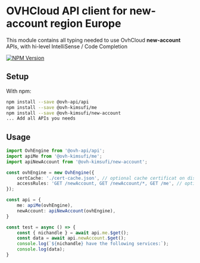 # OVHCloud API client for **new-account** region Europe

This module contains all typing needed to use OvhCloud **new-account** APIs, with hi-level IntelliSense / Code Completion

[![NPM Version](https://img.shields.io/npm/v/@ovh-kimsufi/new-account.svg?style=flat)](https://www.npmjs.org/package/@ovh-kimsufi/new-account)

## Setup

With npm:

```bash
npm install --save @ovh-api/api
npm install --save @ovh-kimsufi/me
npm install --save @ovh-kimsufi/new-account
... Add all APIs you needs
```

## Usage

```typescript
import OvhEngine from '@ovh-api/api';
import apiMe from '@ovh-kimsufi/me';
import apiNewAccount from '@ovh-kimsufi/new-account';

const ovhEngine = new OvhEngine({ 
    certCache: './cert-cache.json', // optional cache certificat on disk.
    accessRules: 'GET /newAccount, GET /newAccount/*, GET /me', // optional limit the requested privileges.
});

const api = {
    me: apiMe(ovhEngine),
    newAccount: apiNewAccount(ovhEngine),
}

const test = async () => {
    const { nichandle } = await api.me.$get();
    const data = await api.newAccount.$get();
    console.log(`${nichandle} have the following services:`);
    console.log(data);
}
```
